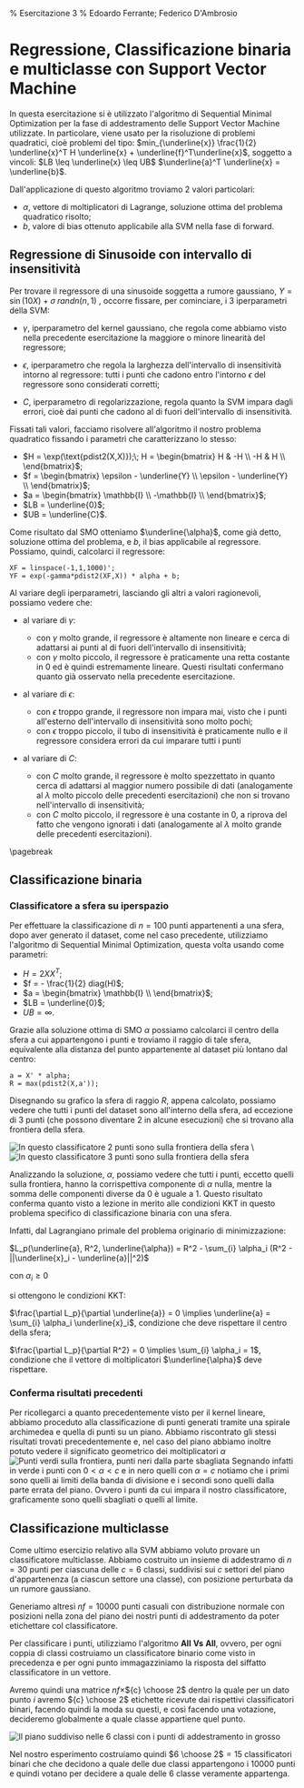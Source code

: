 ﻿% Esercitazione 3
% Edoardo Ferrante; Federico D'Ambrosio

# Regressione, Classificazione binaria e multiclasse con Support Vector Machine
In questa esercitazione si è utilizzato l'algoritmo di Sequential Minimal Optimization per la fase di addestramento delle Support Vector Machine utilizzate. In particolare, viene usato per la risoluzione di problemi quadratici, cioè problemi del tipo:
$min_{\underline{x}} \frac{1}{2} \underline{x}^T H \underline{x} + \underline{f}^T\underline{x}$, soggetto a vincoli:
$LB \leq \underline{x} \leq UB$
$\underline{a}^T \underline{x} = \underline{b}$.

Dall'applicazione di questo algoritmo troviamo 2 valori particolari:

  - $\alpha$, vettore di moltiplicatori di Lagrange, soluzione ottima del problema quadratico risolto;
  - $b$, valore di bias ottenuto applicabile alla SVM nella fase di forward.  

## Regressione di Sinusoide con intervallo di insensitività

Per trovare il regressore di una sinusoide soggetta a rumore gaussiano, $Y = \sin(10X) + \sigma \; randn(n,1)$ , occorre fissare, per cominciare, i 3 iperparametri della SVM:

 - $\gamma$, iperparametro del kernel gaussiano, che regola come abbiamo visto nella precedente esercitazione la maggiore o minore linearità del regressore;
 
 - $\epsilon$, iperparametro che regola la larghezza dell'intervallo di insensitività intorno al regressore: tutti i punti che cadono entro l'intorno $\epsilon$ del regressore sono considerati corretti;
 
 - $C$, iperparametro di regolarizzazione, regola quanto la SVM impara dagli errori, cioè dai punti che cadono al di fuori dell'intervallo di insensitività.

Fissati tali valori, facciamo risolvere all'algoritmo il nostro problema quadratico fissando i parametri che caratterizzano lo stesso:

 - $H = \exp(\text{pdist2(X,X)});\; H = \begin{bmatrix}
										H & -H \\
										-H & H \\
										\end{bmatrix}$;
 - $f = \begin{bmatrix}
		\epsilon - \underline{Y} \\
		\epsilon - \underline{Y} \\
		\end{bmatrix}$;
 - $a = \begin{bmatrix}
		\mathbb{I} \\
		-\mathbb{I} \\
		\end{bmatrix}$;
 - $LB = \underline{0}$;
 - $UB = \underline{C}$.

Come risultato dal SMO otteniamo $\underline{\alpha}$, come già detto, soluzione ottima del problema, e $b$, il bias applicabile al regressore.
Possiamo, quindi, calcolarci il regressore:

	XF = linspace(-1,1,1000)';
	YF = exp(-gamma*pdist2(XF,X)) * alpha + b;

Al variare degli iperparametri, lasciando gli altri a valori ragionevoli, possiamo vedere che:

 - al variare di $\gamma$:
 
    - con $\gamma$ molto grande, il regressore è altamente non lineare e cerca di adattarsi ai punti al di fuori dell'intervallo di insensitività;
    - con $\gamma$ molto piccolo, il regressore è praticamente una retta costante in 0 ed è quindi estremamente lineare.
  Questi risultati confermano quanto già osservato nella precedente esercitazione.
  
 - al variare di $\epsilon$:
 
    - con $\epsilon$ troppo grande, il regressore non impara mai, visto che i punti all'esterno dell'intervallo di insensitività sono molto pochi;
    - con $\epsilon$ troppo piccolo, il tubo di insensitività è praticamente nullo e il regressore considera errori da cui imparare tutti i punti
 - al variare di $C$:
 
    - con $C$ molto grande, il regressore è molto spezzettato in quanto cerca di adattarsi al maggior numero possibile di dati (analogamente al $\lambda$ molto piccolo delle precedenti esercitazioni) che non si trovano nell'intervallo di insensitività;
    - con $C$ molto piccolo, il regressore è una costante in 0, a riprova del fatto che vengono ignorati i dati (analogamente al $\lambda$ molto grande delle precedenti esercitazioni).

\pagebreak
	
## Classificazione binaria 
### Classificatore a sfera su iperspazio
Per effettuare la classificazione di $n=100$ punti appartenenti a una sfera, dopo aver generato il dataset, come nel caso precedente, utilizziamo l'algoritmo di Sequential Minimal Optimization, questa volta usando come parametri:

 - $H = 2 X X^T$;
 - $f = - \frac{1}{2} diag(H)$;
 - $a = \begin{bmatrix}
		\mathbb{I} \\
		\end{bmatrix}$;
 - $LB = \underline{0}$;
 - $UB = \infty$.

Grazie alla soluzione ottima di SMO $\alpha$ possiamo calcolarci il centro della sfera a cui appartengono i punti e troviamo il raggio di tale sfera, equivalente alla distanza del punto appartenente al dataset più lontano dal centro:

	a = X' * alpha;
	R = max(pdist2(X,a'));

Disegnando su grafico la sfera di raggio $R$, appena calcolato, possiamo vedere che tutti i punti del dataset sono all'interno della sfera, ad eccezione di 3 punti (che possono diventare 2 in alcune esecuzioni) che si trovano
alla frontiera della sfera.


![In questo classificatore 2 punti sono sulla frontiera della sfera](graph1.png "test") \ ![In questo classificatore 3 punti sono sulla frontiera della sfera](graph2.png "test")

Analizzando la soluzione, $\alpha$, possiamo vedere che tutti i punti, eccetto quelli sulla frontiera, hanno la corrispettiva componente di $\alpha$ nulla, mentre la somma delle componenti diverse da 0 è uguale a $1$.
Questo risultato conferma quanto visto a lezione in merito alle condizioni KKT in questo problema specifico di classificazione binaria con una sfera.

Infatti, dal Lagrangiano primale del problema originario di minimizzazione:

$L_p(\underline{a}, R^2, \underline{\alpha}) = R^2 - \sum_{i} \alpha_i (R^2 - ||\underline{x}_i - \underline{a}||^2)$

con $\alpha_i \geq 0$

si ottengono le condizioni KKT:

$\frac{\partial L_p}{\partial \underline{a}} = 0 \implies \underline{a} = \sum_{i} \alpha_i \underline{x}_i$, condizione che deve rispettare il centro della sfera;

$\frac{\partial L_p}{\partial R^2} = 0 \implies \sum_{i} \alpha_i = 1$, condizione che il vettore di moltiplicatori $\underline{\alpha}$ deve rispettare.

### Conferma risultati precedenti
Per ricollegarci a quanto precedentemente visto per il kernel lineare, abbiamo proceduto alla classificazione di punti generati tramite una spirale archimedea e quella di punti su un piano.
Abbiamo riscontrato gli stessi risultati trovati precedentemente e, nel caso del piano abbiamo inoltre potuto vedere il significato geometrico dei moltiplicatori $\alpha$
![Punti verdi sulla frontiera, punti neri dalla parte sbagliata](graph3.png "test")
Segnando infatti in verde i punti con $0 < \alpha < c$ e in nero quelli con $\alpha = c$ notiamo che i primi sono quelli ai limiti della banda di divisione e i secondi sono quelli dalla parte errata del piano.
Ovvero i punti da cui impara il nostro classificatore, graficamente sono quelli sbagliati o quelli al limite.

## Classificazione multiclasse
Come ultimo esercizio relativo alla SVM abbiamo voluto provare un classificatore multiclasse.
Abbiamo costruito un insieme di addestramo di $n=30$ punti per ciascuna delle $c = 6$ classi, suddivisi sui $c$ settori del piano d'appartenenza (a ciascun settore una classe), con posizione perturbata da un rumore gaussiano.

Generiamo altresì $nf = 10000$ punti casuali con distribuzione normale con posizioni nella zona del piano dei nostri punti di addestramento da poter etichettare col classificatore.

Per classificare i punti, utilizziamo l'algoritmo $\mathbf{All}$ $\mathbf{Vs}$ $\mathbf{All}$, ovvero, per ogni coppia di classi costruiamo un classificatore binario come visto in precedenza e per ogni punto immagazziniamo la risposta del siffatto classificatore in un vettore.

Avremo quindi una matrice $nf \times$${c} \choose 2$ dentro la quale per un dato punto $i$ avremo ${c} \choose 2$ etichette ricevute dai rispettivi classificatori binari, facendo quindi la moda su questi, e così facendo una votazione, decideremo globalmente a quale classe appartiene quel punto.

![Il piano suddiviso nelle 6 classi con i punti di addestramento in grosso](graph4.png "test")

Nel nostro esperimento costruiamo quindi $6 \choose 2$$= 15$ classificatori binari che che decidono a quale delle due classi appartengono i $10000$ punti e quindi votano per decidere a quale delle 6 classe veramente appartenga.





